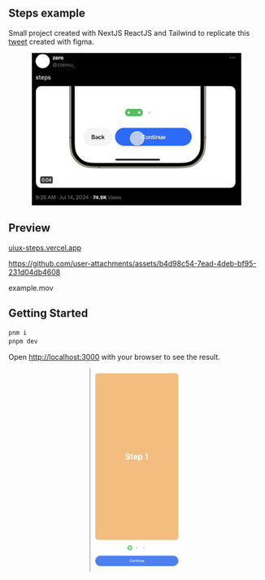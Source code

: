 ## Steps example

Small project created with NextJS ReactJS and Tailwind to replicate this [tweet](https://twitter.com/zzerou_/status/1812509007648846300) created with figma.

<center>
<img src="./assets/tweet.png" height="300px" />
</center>

## Preview

[uiux-steps.vercel.app](https://uiux-steps.vercel.app/)

https://github.com/user-attachments/assets/b4d98c54-7ead-4deb-bf95-231d04db4608

example.mov

## Getting Started

```bash
pnm i
pnpm dev
```

Open [http://localhost:3000](http://localhost:3000) with your browser to see the result.

<center>
<img src="./assets/banner.png" height="400px" />
</center>
